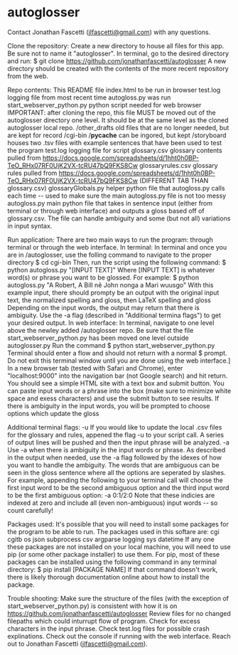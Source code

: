 # autoglosser

Contact Jonathan Fascetti (jlfascetti@gmail.com) with any questions.

Clone the repository:
  Create a new directory to house all files for this app. Be sure not to name it "autoglosser".
  In terminal, go to the desired directory and run:
    $ git clone https://github.com/jonathanfascetti/autoglosser
  A new directory should be created with the contents of the more recent repository from the web.

Repo contents:
  This README file
  index.html
    to be run in browser 
  test.log
    logging file from most recent time autogloss.py was run
  start_webserver_python.py
    python script needed for web browser
    IMPORTANT: after cloning the repo, this file MUST be moved out of the autoglosser directory one level. It should be at the same level as the cloned autoglosser local repo.
  /other_drafts
    old files that are no longer needed, but are kept for record
  /cgi-bin
    /__pycache__
      can be ingored, but kept
    /storyboard
      houses two .tsv files with example sentences that have been used to test the program
    test.log
      logging file for script
    glossary.csv
      glossary contents pulled from https://docs.google.com/spreadsheets/d/1hht0h0BP-TeO_RHx07RF0UjK2VX-tcRU47bQ9FKS8Cw
    glossaryrules.csv
      glossary rules pulled from https://docs.google.com/spreadsheets/d/1hht0h0BP-TeO_RHx07RF0UjK2VX-tcRU47bQ9FKS8Cw (DIFFERENT TAB THAN glossary.csv)
    glossaryGlobals.py
      helper python file that autogloss.py calls each time -- used to make sure the main autogloss.py file is not too messy
    autogloss.py
      main python file that takes in sentence input (either from terminal or through web interface) and outputs a gloss based off of glossary.csv. The file can handle ambiguity and some (but not all) variations in input syntax.

Run application:
  There are two main ways to run the program: through terminal or through the web interface.
  In terminal:
    In terminal and once you are in /autoglosser, use the folling command to navigate to the proper directory
      $ cd cgi-bin 
    Then, run the script using the following command:
      $ python autogloss.py "[INPUT TEXT]"
    Where [INPUT TEXT] is whatever word(s) or phrase you want to be glossed.
    For example:
      $ python autogloss.py "A Robert, A Bill nẽ John nonga a Mari wuusgo"
    With this example input, there should prompty be an output with the original input text, the normalized spelling and gloss, then LaTeX spelling and gloss
    Depending on the input words, the output may return that there is ambiguity.
    Use the -a flag (described in "Additional termina flags") to get your desired output.
  In web interface:
    In terminal, navigate to one level above the newley added /autoglosser repo.
    Be sure that the file start_webserver_python.py has been moved one level outside autoglosser.py
    Run the command 
      $ python start_webserver_python.py
    Terminal should enter a flow and should not return with a normal $ prompt. Do not exit this terminal window until you are done using the web interface.]
    In a new browser tab (tested with Safari and Chrome), enter "localhost:9000" into the navigation bar (not Google search) and hit return.
    You should see a simple HTML site with a text box and submit button.
    You can paste input words or a phrase into the box (make sure to minimize white space and exess characters) and use the submit button to see results.
    If there is ambiguity in the input words, you will be prompted to choose options which update the gloss

Additional terminal flags:
  -u
    If you would like to update the local .csv files for the glossary and rules, appened the flag -u to your script call.
    A series of output lines will be pushed and then the input phrase will be analyzed.
  -a
    Use -a when there is ambiguity in the input words or phrase.
    As described in the output when needed, use the -a flag followed by the idexes of how you want to handle the ambiguity. 
    The words that are ambiguous can be seen in the gloss sentence where all the options are seperated by slashes.
    For example, appending the following to your terminal call will choose the first input word to be the second ambiguous option and the third input word to be the first ambiguous option:
      -a 0:1/2:0
    Note that these indicies are indexed at zero and include all (even non-ambiguous) input words -- so count carefully!


Packages used:
  It's possible that you will need to install some packages for the program to be able to run. 
  The packages used in this softare are:
    cgi
    cgitb
    os
    json
    subprocess
    csv
    argparse
    logging
    sys
    datetime
  If any one these packages are not installed on your local machine, you will need to use pip (or some other package installer) to use them. 
  For pip, most of these packages can be installed using the following command in any terminal directory:
    $ pip install [PACKAGE NAME]
  If that command doesn't work, there is likely thorough documentation online about how to install the package.

Trouble shooting:
  Make sure the structure of the files (with the exception of start_webserver_python.py) is consistent with how it is on https://github.com/jonathanfascetti/autoglosser
  Review files for no changed filepaths which could inturrupt flow of program.
  Check for excess characters in the input phrase.
  Check test.log files for possible crash explinations.
  Check out the console if running with the web interface.
  Reach out to Jonathan Fascetti (jlfascetti@gmail.com).


